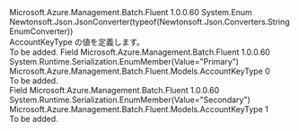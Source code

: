 <Type Name="AccountKeyType" FullName="Microsoft.Azure.Management.Batch.Fluent.Models.AccountKeyType">
  <TypeSignature Language="C#" Value="public enum AccountKeyType" />
  <TypeSignature Language="ILAsm" Value=".class public auto ansi sealed AccountKeyType extends System.Enum" />
  <TypeSignature Language="DocId" Value="T:Microsoft.Azure.Management.Batch.Fluent.Models.AccountKeyType" />
  <TypeSignature Language="VB.NET" Value="Public Enum AccountKeyType" />
  <TypeSignature Language="F#" Value="type AccountKeyType = " />
  <AssemblyInfo>
    <AssemblyName>Microsoft.Azure.Management.Batch.Fluent</AssemblyName>
    <AssemblyVersion>1.0.0.60</AssemblyVersion>
  </AssemblyInfo>
  <Base>
    <BaseTypeName>System.Enum</BaseTypeName>
  </Base>
  <Attributes>
    <Attribute>
      <AttributeName>Newtonsoft.Json.JsonConverter(typeof(Newtonsoft.Json.Converters.StringEnumConverter))</AttributeName>
    </Attribute>
  </Attributes>
  <Docs>
    <summary>
            AccountKeyType の値を定義します。
            </summary>
    <remarks>To be added.</remarks>
  </Docs>
  <Members>
    <Member MemberName="Primary">
      <MemberSignature Language="C#" Value="Primary" />
      <MemberSignature Language="ILAsm" Value=".field public static literal valuetype Microsoft.Azure.Management.Batch.Fluent.Models.AccountKeyType Primary = int32(0)" />
      <MemberSignature Language="DocId" Value="F:Microsoft.Azure.Management.Batch.Fluent.Models.AccountKeyType.Primary" />
      <MemberSignature Language="VB.NET" Value="Primary" />
      <MemberSignature Language="F#" Value="Primary = 0" Usage="Microsoft.Azure.Management.Batch.Fluent.Models.AccountKeyType.Primary" />
      <MemberType>Field</MemberType>
      <AssemblyInfo>
        <AssemblyName>Microsoft.Azure.Management.Batch.Fluent</AssemblyName>
        <AssemblyVersion>1.0.0.60</AssemblyVersion>
      </AssemblyInfo>
      <Attributes>
        <Attribute>
          <AttributeName>System.Runtime.Serialization.EnumMember(Value="Primary")</AttributeName>
        </Attribute>
      </Attributes>
      <ReturnValue>
        <ReturnType>Microsoft.Azure.Management.Batch.Fluent.Models.AccountKeyType</ReturnType>
      </ReturnValue>
      <MemberValue>0</MemberValue>
      <Docs>
        <summary>To be added.</summary>
      </Docs>
    </Member>
    <Member MemberName="Secondary">
      <MemberSignature Language="C#" Value="Secondary" />
      <MemberSignature Language="ILAsm" Value=".field public static literal valuetype Microsoft.Azure.Management.Batch.Fluent.Models.AccountKeyType Secondary = int32(1)" />
      <MemberSignature Language="DocId" Value="F:Microsoft.Azure.Management.Batch.Fluent.Models.AccountKeyType.Secondary" />
      <MemberSignature Language="VB.NET" Value="Secondary" />
      <MemberSignature Language="F#" Value="Secondary = 1" Usage="Microsoft.Azure.Management.Batch.Fluent.Models.AccountKeyType.Secondary" />
      <MemberType>Field</MemberType>
      <AssemblyInfo>
        <AssemblyName>Microsoft.Azure.Management.Batch.Fluent</AssemblyName>
        <AssemblyVersion>1.0.0.60</AssemblyVersion>
      </AssemblyInfo>
      <Attributes>
        <Attribute>
          <AttributeName>System.Runtime.Serialization.EnumMember(Value="Secondary")</AttributeName>
        </Attribute>
      </Attributes>
      <ReturnValue>
        <ReturnType>Microsoft.Azure.Management.Batch.Fluent.Models.AccountKeyType</ReturnType>
      </ReturnValue>
      <MemberValue>1</MemberValue>
      <Docs>
        <summary>To be added.</summary>
      </Docs>
    </Member>
  </Members>
</Type>